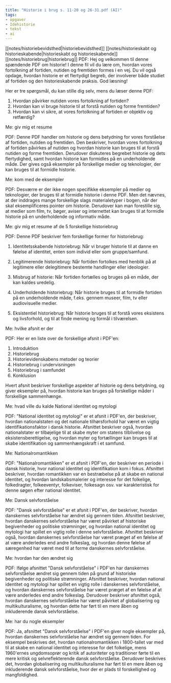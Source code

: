```yaml
---
title: "Historie i brug s. 11-20 og 26-31.pdf (AI)"
tags: 
- opgaver
- Idehistorie
- tekst
- ai
---
```

[[notes/historiebevidsthed|historiebevidsthed]]
[[notes/historieskabt og historieskabende|historieskabt og historieskabende]]
[[notes/historiebrug|historiebrug]]
PDF: Hej og velkommen til denne spændende PDF om historie! I denne fil vil du lære om, hvordan vores fortolkning af fortiden, nutiden og fremtiden formes i en vej. Du vil også opdage, hvordan historie er et flertydigt begreb, der involverer både studiet af fortiden og den historieskabende praksis. God læsning!

Her er tre spørgsmål, du kan stille dig selv, mens du læser denne PDF:

1. Hvordan påvirker nutiden vores fortolkning af fortiden?
2. Hvordan kan vi bruge historie til at forstå nutiden og forme fremtiden?
3. Hvordan kan vi sikre, at vores fortolkning af fortiden er objektiv og retfærdig?

Me: giv mig et resume

PDF: Denne PDF handler om historie og dens betydning for vores forståelse af fortiden, nutiden og fremtiden. Den beskriver, hvordan vores fortolkning af fortiden påvirkes af nutiden og hvordan historie kan bruges til at forstå nutiden og forme fremtiden. Derudover diskuteres begrebet historie og dets flertydighed, samt hvordan historie kan formidles på en underholdende måde. Der gives også eksempler på forskellige medier og teknologier, der kan bruges til at formidle historie.

Me: kom med de eksempler

PDF: Desværre er der ikke nogen specifikke eksempler på medier og teknologier, der bruges til at formidle historie i denne PDF. Men det nævnes, at der inddrages mange forskellige slags materialetyper i bogen, når der skal eksemplificeres pointer om historie. Derudover kan man forestille sig, at medier som film, tv, bøger, aviser og internettet kan bruges til at formidle historie på en underholdende og informativ måde.

Me: giv mig et resume af de 5 forskellige historiebrug

PDF: Denne PDF beskriver fem forskellige former for historiebrug:

1. Identitetsskabende historiebrug: Når vi bruger historie til at danne en følelse af identitet, enten som individ eller som gruppe/samfund.

2. Legitimerende historiebrug: Når fortiden fortolkes med henblik på at legitimere eller delegitimere bestemte handlinger eller ideologier.

3. Misbrug af historie: Når fortiden fortælles og bruges på en måde, der kan kaldes uredelig.

4. Underholdende historiebrug: Når historie bruges til at formidle fortiden på en underholdende måde, f.eks. gennem museer, film, tv eller audiovisuelle medier.

5. Eksistentiel historiebrug: Når historie bruges til at forstå vores eksistens og livsforhold, og til at finde mening og formål i tilværelsen.

Me: hvilke afsnit er der

PDF: Her er en liste over de forskellige afsnit i PDF'en:

1. Introduktion
2. Historiebrug
3. Historievidenskabens metoder og teorier
4. Historiebrug i undervisningen
5. Historiebrug i samfundet
6. Konklusion

Hvert afsnit beskriver forskellige aspekter af historie og dens betydning, og giver eksempler på, hvordan historie kan bruges på forskellige måder i forskellige sammenhænge.

Me: hvad ville du kalde National identitet og mytologi

PDF: "National identitet og mytologi" er et afsnit i PDF'en, der beskriver, hvordan nationalstaten og det nationale tilhørsforhold har været en vigtig identifikationsfaktor i dansk historie. Afsnittet beskriver også, hvordan nationalstater er tilbøjelige til at skabe myter om statens tilblivelse og eksistensberettigelse, og hvordan myter og fortællinger kan bruges til at skabe identifikation og sammenhængskraft i et samfund.

Me: Nationalromantikken

PDF: "Nationalromantikken" er et afsnit i PDF'en, der beskriver en periode i dansk historie, hvor national identitet og identifikation kom i fokus. Afsnittet beskriver, hvordan romantikken var en bestræbelse på at skabe en national identitet, og hvordan landskabsmalerier og interesse for det folkelige, folkedragter, folkeeventyr, folkeviser, folkesagn osv. var karakteristisk for denne søgen efter national identitet.

Me: Dansk selvforståelse

PDF: "Dansk selvforståelse" er et afsnit i PDF'en, der beskriver, hvordan danskernes selvforståelse har ændret sig gennem tiden. Afsnittet beskriver, hvordan danskernes selvforståelse har været påvirket af historiske begivenheder og politiske strømninger, og hvordan national identitet og mytologi har spillet en vigtig rolle i denne selvforståelse. Afsnittet beskriver også, hvordan danskernes selvforståelse har været præget af en følelse af at være anderledes end andre folkeslag, og hvordan denne følelse af særegenhed har været med til at forme danskernes selvforståelse.

Me: hvordan har den ændret sig

PDF: Ifølge afsnittet "Dansk selvforståelse" i PDF'en har danskernes selvforståelse ændret sig gennem tiden på grund af historiske begivenheder og politiske strømninger. Afsnittet beskriver, hvordan national identitet og mytologi har spillet en vigtig rolle i danskernes selvforståelse, og hvordan danskernes selvforståelse har været præget af en følelse af at være anderledes end andre folkeslag. Derudover beskriver afsnittet også, hvordan danskernes selvforståelse har været påvirket af globalisering og multikulturalisme, og hvordan dette har ført til en mere åben og inkluderende dansk selvforståelse.

Me: har du nogle eksempler

PDF: Ja, afsnittet "Dansk selvforståelse" i PDF'en giver nogle eksempler på, hvordan danskernes selvforståelse har ændret sig gennem tiden. For eksempel beskrives det, hvordan nationalromantikken i 1800-tallet var med til at skabe en national identitet og interesse for det folkelige, mens 1960'ernes ungdomsoprør og kritik af autoriteter og traditioner førte til en mere kritisk og selvreflekterende dansk selvforståelse. Derudover beskrives det, hvordan globalisering og multikulturalisme har ført til en mere åben og inkluderende dansk selvforståelse, hvor der er plads til forskellighed og mangfoldighed.